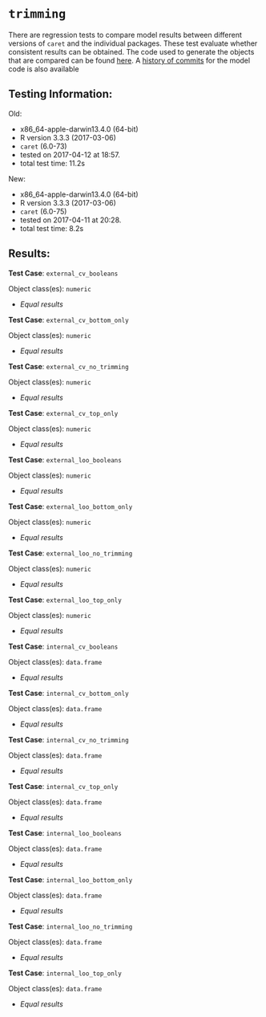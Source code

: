 `trimming`
===== 

There are regression tests to compare model results between different versions of `caret` and the individual packages. These test evaluate whether consistent results can be obtained. The code used to generate the objects that are compared can be found [here](https://github.com/topepo/caret/blob/master/RegressionTests/Code/trimming.R).
A [history of commits](https://github.com/topepo/caret/commits/master/models/files/trimming.R) for the model code is also available

Testing Information:
---------

Old:

 * x86_64-apple-darwin13.4.0 (64-bit)
 * R version 3.3.3 (2017-03-06)
 * `caret` (6.0-73)
 * tested on 2017-04-12 at 18:57. 
 * total test time: 11.2s


New:

 * x86_64-apple-darwin13.4.0 (64-bit)
 * R version 3.3.3 (2017-03-06)
 * `caret` (6.0-75)
 * tested on 2017-04-11 at 20:28. 
 * total test time: 8.2s


Results:
---------

**Test Case**: `external_cv_booleans`

Object class(es): `numeric`

 * _Equal results_

**Test Case**: `external_cv_bottom_only`

Object class(es): `numeric`

 * _Equal results_

**Test Case**: `external_cv_no_trimming`

Object class(es): `numeric`

 * _Equal results_

**Test Case**: `external_cv_top_only`

Object class(es): `numeric`

 * _Equal results_

**Test Case**: `external_loo_booleans`

Object class(es): `numeric`

 * _Equal results_

**Test Case**: `external_loo_bottom_only`

Object class(es): `numeric`

 * _Equal results_

**Test Case**: `external_loo_no_trimming`

Object class(es): `numeric`

 * _Equal results_

**Test Case**: `external_loo_top_only`

Object class(es): `numeric`

 * _Equal results_

**Test Case**: `internal_cv_booleans`

Object class(es): `data.frame`

 * _Equal results_

**Test Case**: `internal_cv_bottom_only`

Object class(es): `data.frame`

 * _Equal results_

**Test Case**: `internal_cv_no_trimming`

Object class(es): `data.frame`

 * _Equal results_

**Test Case**: `internal_cv_top_only`

Object class(es): `data.frame`

 * _Equal results_

**Test Case**: `internal_loo_booleans`

Object class(es): `data.frame`

 * _Equal results_

**Test Case**: `internal_loo_bottom_only`

Object class(es): `data.frame`

 * _Equal results_

**Test Case**: `internal_loo_no_trimming`

Object class(es): `data.frame`

 * _Equal results_

**Test Case**: `internal_loo_top_only`

Object class(es): `data.frame`

 * _Equal results_

